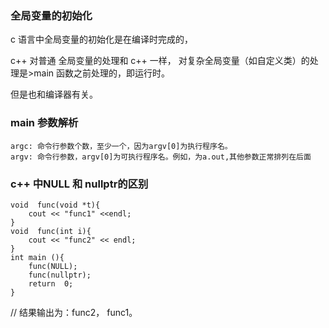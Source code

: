 ### 全局变量的初始化

c 语言中全局变量的初始化是在编译时完成的，

c++ 对普通 全局变量的处理和 c++ 一样， 对复杂全局变量（如自定义类）的处理是>main 函数之前处理的，即运行时。

但是也和编译器有关。

### main 参数解析

```
argc: 命令行参数个数，至少一个，因为argv[0]为执行程序名。
argv: 命令行参数，argv[0]为可执行程序名。例如，为a.out,其他参数正常排列在后面
```

### c++ 中NULL 和 nullptr的区别

```
void  func(void *t){
    cout << "func1" <<endl;
}
void  func(int i){
    cout << "func2" << endl;
}
int main (){
    func(NULL);
    func(nullptr);
    return  0;
}
  ```

  // 结果输出为：func2，
               func1。

